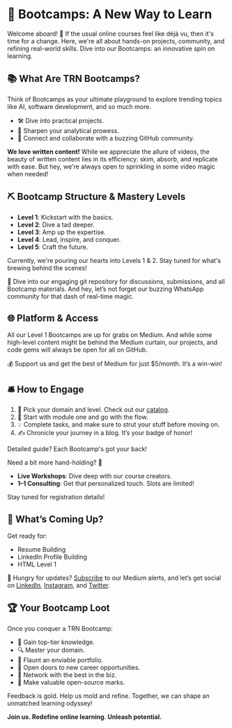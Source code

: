 # 🚀 Bootcamps: A New Way to Learn

Welcome aboard! 🎉 If the usual online courses feel like déjà vu, then it's time for a change. Here, we're all about hands-on projects, community, and refining real-world skills. Dive into our Bootcamps: an innovative spin on learning.

## 📚 What Are TRN Bootcamps?

Think of Bootcamps as your ultimate playground to explore trending topics like AI, software development, and so much more. 

- 🛠 Dive into practical projects.
- 🧠 Sharpen your analytical prowess.
- 🤝 Connect and collaborate with a buzzing GitHub community.

**We love written content!** While we appreciate the allure of videos, the beauty of written content lies in its efficiency: skim, absorb, and replicate with ease. But hey, we're always open to sprinkling in some video magic when needed!

## ⛏ Bootcamp Structure & Mastery Levels

- **Level 1**: Kickstart with the basics.
- **Level 2**: Dive a tad deeper.
- **Level 3**: Amp up the expertise.
- **Level 4**: Lead, inspire, and conquer.
- **Level 5**: Craft the future.

Currently, we're pouring our hearts into Levels 1 & 2. Stay tuned for what's brewing behind the scenes! 

🔗 Dive into our engaging git repository for discussions, submissions, and all Bootcamp materials. And hey, let’s not forget our buzzing WhatsApp community for that dash of real-time magic.

## 🌐 Platform & Access

All our Level 1 Bootcamps are up for grabs on Medium. And while some high-level content might be behind the Medium curtain, our projects, and code gems will always be open for all on GitHub.

💰 Support us and get the best of Medium for just $5/month. It’s a win-win!

## 🛎 How to Engage

1. 🎯 Pick your domain and level. Check out our [catalog](https://medium.com/the-research-nest/bootcamps/home).
2. 📖 Start with module one and go with the flow.
3. 💡 Complete tasks, and make sure to strut your stuff before moving on.
4. ✍️ Chronicle your journey in a blog. It’s your badge of honor!

Detailed guide? Each Bootcamp's got your back!

Need a bit more hand-holding? 🤝
- **Live Workshops**: Dive deep with our course creators.
- **1–1 Consulting**: Get that personalized touch. Slots are limited!

Stay tuned for registration details!

## 📅 What’s Coming Up?

Get ready for:
- Resume Building
- LinkedIn Profile Building
- HTML Level 1

🔔 Hungry for updates? [Subscribe](https://medium.com/the-research-nest) to our Medium alerts, and let’s get social on [LinkedIn](https://www.linkedin.com/company/the-research-nest/), [Instagram](https://www.instagram.com/research_nest/), and [Twitter](https://twitter.com/research_nest).

## 🏆 Your Bootcamp Loot

Once you conquer a TRN Bootcamp:
- 🧠 Gain top-tier knowledge.
- 🔍 Master your domain.
- 🎨 Flaunt an enviable portfolio.
- 🚀 Open doors to new career opportunities.
- 🤝 Network with the best in the biz.
- 🌟 Make valuable open-source marks.

Feedback is gold. Help us mold and refine. Together, we can shape an unmatched learning odyssey!

**Join us. Redefine online learning. Unleash potential.**
